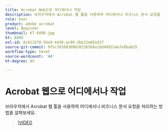 ```yaml
---
title: Acrobat Web으로 어디에서나 작업
description: 브라우저에서 Acrobat 웹 툴을 사용하여 어디에서나 비즈니스 문서 요청을 처리하는 방법을 살펴보세요
role: User
product: adobe acrobat
level: Beginner
thumbnail: KT-8498.jpg
kt: 8498
exl-id: 8c611578-59e9-4438-ac99-3bb22e661d17
source-git-commit: 9f5c701693806202365b8a1bd489314e7e8bab35
workflow-type: tm+mt
source-wordcount: '44'
ht-degree: 0%

---
```


# Acrobat 웹으로 어디에서나 작업

브라우저에서 Acrobat 웹 툴을 사용하여 어디에서나 비즈니스 문서 요청을 처리하는 방법을 살펴보세요.

>[!VIDEO](https://video.tv.adobe.com/v/337436?hidetitle=true)

